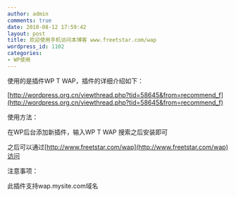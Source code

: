 ```yaml
---
author: admin
comments: true
date: 2010-08-12 17:59:42
layout: post
title: 欢迎使用手机访问本博客 www.freetstar.com/wap
wordpress_id: 1102
categories:
- WP使用
---
```


使用的是插件WP T WAP，插件的详细介绍如下：

[http://wordpress.org.cn/viewthread.php?tid=58645&from=recommend_f](http://wordpress.org.cn/viewthread.php?tid=58645&from=recommend_f)

使用方法：

在WP后台添加新插件，输入WP T WAP 搜索之后安装即可

之后可以通过[http://www.freetstar.com/wap](http://www.freetstar.com/wap)访问

注意事项：

此插件支持wap.mysite.com域名

